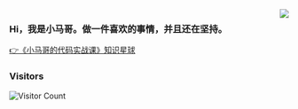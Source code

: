 <img align="right" src="https://user-images.githubusercontent.com/77398366/178625017-54c2711e-8d54-4a5e-a225-a5e22c01a9de.jpeg" />

### Hi，我是小马哥。做一件喜欢的事情，并且还在坚持。

[👉《小马哥的代码实战课》知识星球](https://xiaomage.info/knowledge-planet/)

### Visitors
![Visitor Count](https://profile-counter.glitch.me/acmenlt/count.svg)
